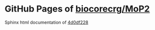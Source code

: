 GitHub Pages of [biocorecrg/MoP2](https://github.com/biocorecrg/MoP2.git)
===
Sphinx html documentation of [4d0df228](https://github.com/biocorecrg/MoP2/tree/4d0df228b559c886060cc73b7415481c0c9f00d0)
